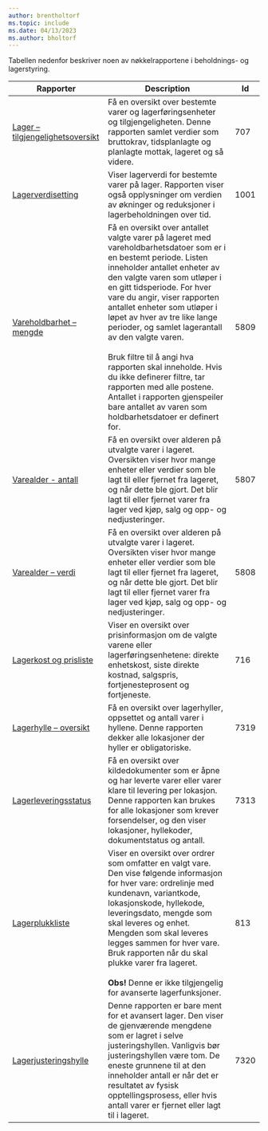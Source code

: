 ```yaml
---
author: brentholtorf
ms.topic: include
ms.date: 04/13/2023
ms.author: bholtorf
---
```


Tabellen nedenfor beskriver noen av nøkkelrapportene i beholdnings- og lagerstyring.

| Rapporter | Description | Id | 
|---------|---------|---------|
|[Lager – tilgjengelighetsoversikt](https://businesscentral.dynamics.com?report=707)|Få en oversikt over bestemte varer og lagerføringsenheter og tilgjengeligheten. Denne rapporten samlet verdier som bruttokrav, tidsplanlagte og planlagte mottak, lageret og så videre. |707|
|[Lagerverdisetting](https://businesscentral.dynamics.com?report=1001)|Viser lagerverdi for bestemte varer på lager. Rapporten viser også opplysninger om verdien av økninger og reduksjoner i lagerbeholdningen over tid.|1001|
|[Vareholdbarhet – mengde](https://businesscentral.dynamics.com?report=5809)|Få en oversikt over antallet valgte varer på lageret med vareholdbarhetsdatoer som er i en bestemt periode. Listen inneholder antallet enheter av den valgte varen som utløper i en gitt tidsperiode. For hver vare du angir, viser rapporten antallet enheter som utløper i løpet av hver av tre like lange perioder, og samlet lagerantall av den valgte varen.<br><br>Bruk filtre til å angi hva rapporten skal inneholde. Hvis du ikke definerer filtre, tar rapporten med alle postene. Antallet i rapporten gjenspeiler bare antallet av varen som holdbarhetsdatoer er definert for.|5809|
|[Varealder - antall](https://businesscentral.dynamics.com?report=5807)|Få en oversikt over alderen på utvalgte varer i lageret. Oversikten viser hvor mange enheter eller verdier som ble lagt til eller fjernet fra lageret, og når dette ble gjort. Det blir lagt til eller fjernet varer fra lager ved kjøp, salg og opp- og nedjusteringer.|5807|
|[Varealder – verdi](https://businesscentral.dynamics.com?report=5808)|Få en oversikt over alderen på utvalgte varer i lageret. Oversikten viser hvor mange enheter eller verdier som ble lagt til eller fjernet fra lageret, og når dette ble gjort. Det blir lagt til eller fjernet varer fra lager ved kjøp, salg og opp- og nedjusteringer.|5808|
|[Lagerkost og prisliste](https://businesscentral.dynamics.com?report=716)|Viser en oversikt over prisinformasjon om de valgte varene eller lagerføringsenhetene: direkte enhetskost, siste direkte kostnad, salgspris, fortjenesteprosent og fortjeneste. |716|
|[Lagerhylle – oversikt](https://businesscentral.dynamics.com?report=7319)|Få en oversikt over lagerhyller, oppsettet og antall varer i hyllene. Denne rapporten dekker alle lokasjoner der hyller er obligatoriske. |7319|
|[Lagerleveringsstatus](https://businesscentral.dynamics.com?report=7313)|Få en oversikt over kildedokumenter som er åpne og har leverte varer eller varer klare til levering per lokasjon. Denne rapporten kan brukes for alle lokasjoner som krever forsendelser, og den viser lokasjoner, hyllekoder, dokumentstatus og antall.|7313|
|[Lagerplukkliste](https://businesscentral.dynamics.com?report=813)|Viser en oversikt over ordrer som omfatter en valgt vare. Den vise følgende informasjon for hver vare: ordrelinje med kundenavn, variantkode, lokasjonskode, hyllekode, leveringsdato, mengde som skal leveres og enhet. Mengden som skal leveres legges sammen for hver vare. Bruk rapporten når du skal plukke varer fra lageret.<br><br>**Obs!** Denne er ikke tilgjengelig for avanserte lagerfunksjoner.|813|
|[Lagerjusteringshylle](https://businesscentral.dynamics.com?report=7320)|Denne rapporten er bare ment for et avansert lager. Den viser de gjenværende mengdene som er lagret i selve justeringshyllen. Vanligvis bør justeringshyllen være tom. De eneste grunnene til at den inneholder antall er når det er resultatet av fysisk opptellingsprosess, eller hvis antall varer er fjernet eller lagt til i lageret.|7320|